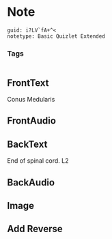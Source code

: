 # Note
```
guid: i?LV`fA+^<
notetype: Basic Quizlet Extended
```

### Tags
```
```

## FrontText
Conus Medularis

## FrontAudio


## BackText
End of spinal cord.
L2

## BackAudio


## Image


## Add Reverse

